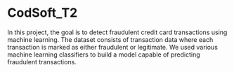 # CodSoft_T2
In this project, the goal is to detect fraudulent credit card transactions using machine learning. The dataset consists of transaction data where each transaction is marked as either fraudulent or legitimate. We used various machine learning classifiers to build a model capable of predicting fraudulent transactions.
